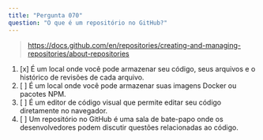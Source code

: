 ```yaml
---
title: "Pergunta 070"
question: "O que é um repositório no GitHub?"
---
```


> https://docs.github.com/en/repositories/creating-and-managing-repositories/about-repositories  
1. [x] É um local onde você pode armazenar seu código, seus arquivos e o histórico de revisões de cada arquivo.  
1. [ ] É um local onde você pode armazenar suas imagens Docker ou pacotes NPM.  
1. [ ] É um editor de código visual que permite editar seu código diretamente no navegador.  
1. [ ] Um repositório no GitHub é uma sala de bate-papo onde os desenvolvedores podem discutir questões relacionadas ao código.  
